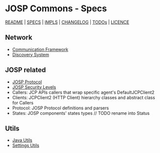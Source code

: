 # JOSP Commons - Specs

[README](../README.md) | [SPECS](specs.md) | [IMPLS](impls.md) | [CHANGELOG](../CHANGELOG.md) | [TODOs](../TODOs.md) | [LICENCE](../LICENCE.md)

## Network

* [Communication Framework](specs/communication_framework.md)
* [Discovery System](specs/discovery.md)

## JOSP related

* [JOSP Protocol](specs/josp_protocol.md)
* [JOSP Security Levels](specs/josp_communication_securitylevels.md)
* Callers: JCP APIs callers that wrap specific agent's DefaultJCPClient2
* Clients: JCPClient2 (HTTP Client) hierarchy classes and abstract class for Callers
* Protocol: JOSP Protocol definitions and parsers
* States: JOSP components' states types      // TODO rename into Status

## Utils

* [Java Utils](specs/java.md)
* [Settings Utils](specs/settings.md)
